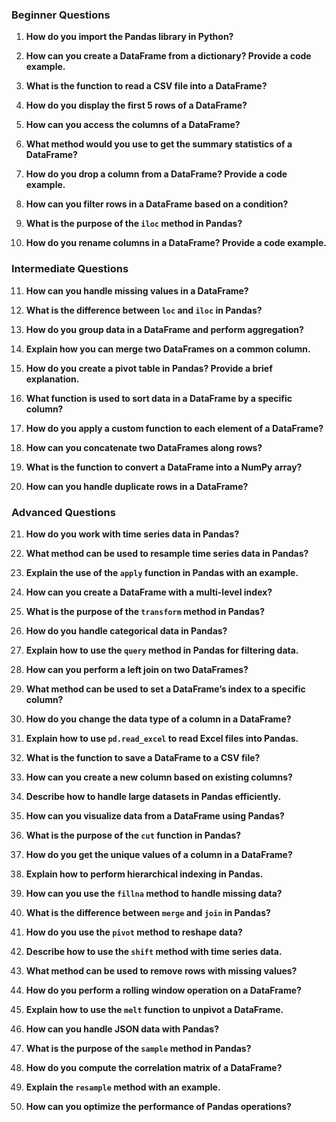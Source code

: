 ### Beginner Questions

1. **How do you import the Pandas library in Python?**
   
2. **How can you create a DataFrame from a dictionary? Provide a code example.**

3. **What is the function to read a CSV file into a DataFrame?**

4. **How do you display the first 5 rows of a DataFrame?**

5. **How can you access the columns of a DataFrame?**

6. **What method would you use to get the summary statistics of a DataFrame?**

7. **How do you drop a column from a DataFrame? Provide a code example.**

8. **How can you filter rows in a DataFrame based on a condition?**

9. **What is the purpose of the `iloc` method in Pandas?**

10. **How do you rename columns in a DataFrame? Provide a code example.**


### Intermediate Questions

11. **How can you handle missing values in a DataFrame?**

12. **What is the difference between `loc` and `iloc` in Pandas?**

13. **How do you group data in a DataFrame and perform aggregation?**

14. **Explain how you can merge two DataFrames on a common column.**

15. **How do you create a pivot table in Pandas? Provide a brief explanation.**

16. **What function is used to sort data in a DataFrame by a specific column?**

17. **How do you apply a custom function to each element of a DataFrame?**

18. **How can you concatenate two DataFrames along rows?**

19. **What is the function to convert a DataFrame into a NumPy array?**

20. **How can you handle duplicate rows in a DataFrame?**


### Advanced Questions

21. **How do you work with time series data in Pandas?**

22. **What method can be used to resample time series data in Pandas?**

23. **Explain the use of the `apply` function in Pandas with an example.**

24. **How can you create a DataFrame with a multi-level index?**

25. **What is the purpose of the `transform` method in Pandas?**

26. **How do you handle categorical data in Pandas?**

27. **Explain how to use the `query` method in Pandas for filtering data.**

28. **How can you perform a left join on two DataFrames?**

29. **What method can be used to set a DataFrame’s index to a specific column?**

30. **How do you change the data type of a column in a DataFrame?**

31. **Explain how to use `pd.read_excel` to read Excel files into Pandas.**

32. **What is the function to save a DataFrame to a CSV file?**

33. **How can you create a new column based on existing columns?**

34. **Describe how to handle large datasets in Pandas efficiently.**

35. **How can you visualize data from a DataFrame using Pandas?**

36. **What is the purpose of the `cut` function in Pandas?**

37. **How do you get the unique values of a column in a DataFrame?**

38. **Explain how to perform hierarchical indexing in Pandas.**

39. **How can you use the `fillna` method to handle missing data?**

40. **What is the difference between `merge` and `join` in Pandas?**

41. **How do you use the `pivot` method to reshape data?**

42. **Describe how to use the `shift` method with time series data.**

43. **What method can be used to remove rows with missing values?**

44. **How do you perform a rolling window operation on a DataFrame?**

45. **Explain how to use the `melt` function to unpivot a DataFrame.**

46. **How can you handle JSON data with Pandas?**

47. **What is the purpose of the `sample` method in Pandas?**

48. **How do you compute the correlation matrix of a DataFrame?**

49. **Explain the `resample` method with an example.**

50. **How can you optimize the performance of Pandas operations?**
